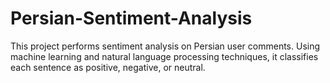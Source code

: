 # Persian-Sentiment-Analysis
 This project performs sentiment analysis on Persian user comments. Using machine learning and natural language processing techniques, it classifies each sentence as positive, negative, or neutral.

